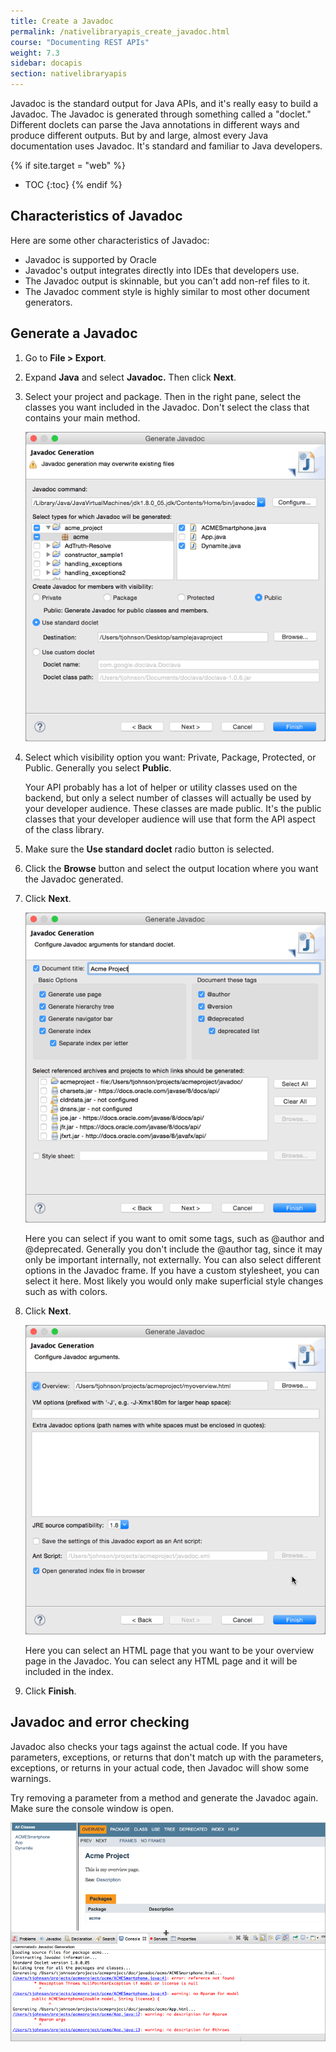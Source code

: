 ```yaml
---
title: Create a Javadoc
permalink: /nativelibraryapis_create_javadoc.html
course: "Documenting REST APIs"
weight: 7.3
sidebar: docapis
section: nativelibraryapis
---
```


Javadoc is the standard output for Java APIs, and it's really easy to build a Javadoc. The Javadoc is generated through something called a "doclet." Different doclets can parse the Java annotations in different ways and produce different outputs. But by and large, almost every Java documentation uses Javadoc. It's standard and familiar to Java developers.

{% if site.target = "web" %}
* TOC
{:toc}
{% endif %}

## Characteristics of Javadoc
Here are some other characteristics of Javadoc:

* Javadoc is supported by Oracle
* Javadoc's output integrates directly into IDEs that developers use.
* The Javadoc output is skinnable, but you can't add non-ref files to it.
* The Javadoc comment style is highly similar to most other document generators.

## Generate a Javadoc


1. Go to **File > Export**.
2. Expand **Java** and select **Javadoc.** Then click **Next**.
3. Select your project and package. Then in the right pane, select the classes you want included in the Javadoc. Don't select the class that contains your main method.

	<img src="images/generatejavadoc.png" alt="Generating a Javadoc" />

4. Select which visibility option you want: Private, Package, Protected, or Public. Generally you select **Public**.

	Your API probably has a lot of helper or utility classes used on the backend, but only a select number of classes will actually be used by your developer audience. These classes are made public. It's the public classes that your developer audience will use that form the API aspect of the class library.

5. Make sure the **Use standard doclet** radio button is selected.
6. Click the **Browse** button and select the output location where you want the Javadoc generated.
7. Click **Next**.

	<img src="images/javadocnext1.png" alt="Javadoc next screen" />

	Here you can select if you want to omit some tags, such as @author and @deprecated. Generally you don't include the @author tag, since it may only be important internally, not externally. You can also select different options in the Javadoc frame. If you have a custom stylesheet, you can select it here. Most likely you would only make superficial style changes such as with colors.

8. Click **Next**.

	<img src="images/generatejavadocnext2.png" alt="Overview page" />

	Here you can select an HTML page that you want to be your overview page in the Javadoc. You can select any HTML page and it will be included in the index.

9. Click **Finish**.

## Javadoc and error checking



Javadoc also checks your tags against the actual code. If you have parameters, exceptions, or returns that don't match up with the parameters, exceptions, or returns in your actual code, then Javadoc will show some warnings.

Try removing a parameter from a method and generate the Javadoc again. Make sure the console window is open.

<img src="images/javadocerrorchecking.png" alt="Javadoc error checking" />
